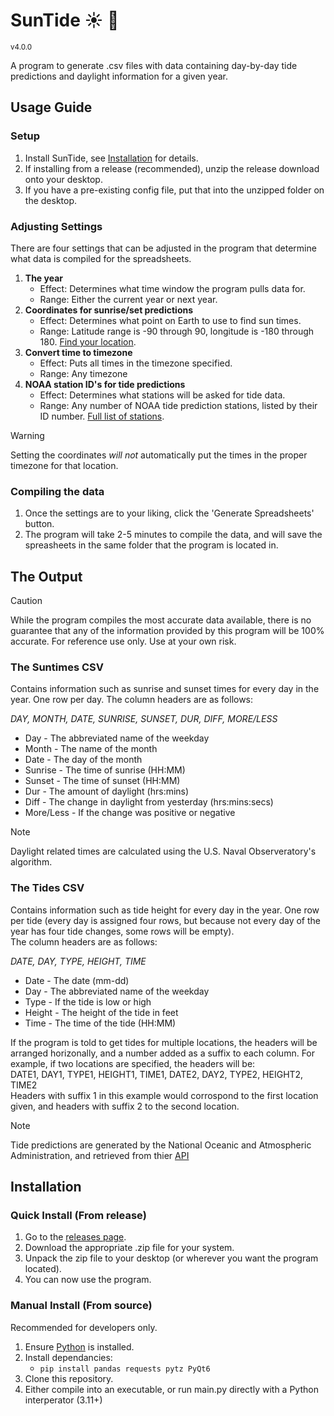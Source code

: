 # SunTide  :sunny: :ocean:  
<sup> v4.0.0 </sup>  
  
A program to generate .csv files with data containing day-by-day tide predictions and daylight information for a given year.  
   
## Usage Guide
### Setup
1. Install SunTide, see [Installation](#Installation) for details.  
2. If installing from a release (recommended), unzip the release download onto your desktop.
3. If you have a pre-existing config file, put that into the unzipped folder on the desktop.
  
### Adjusting Settings  
There are four settings that can be adjusted in the program that determine what data is compiled for the spreadsheets.
1. **The year**
    - Effect: Determines what time window the program pulls data for.
    - Range: Either the current year or next year.
2. **Coordinates for sunrise/set predictions**
    - Effect: Determines what point on Earth to use to find sun times.
    - Range: Latitude range is -90 through 90, longitude is -180 through 180. [Find your location](https://gps-coordinates.org/).
3. **Convert time to timezone**
    - Effect: Puts all times in the timezone specified.
    - Range: Any timezone
4. **NOAA station ID's for tide predictions**
    - Effect: Determines what stations will be asked for tide data. 
    - Range: Any number of NOAA tide prediction stations, listed by their ID number. [Full list of stations](https://tidesandcurrents.noaa.gov/tide_predictions.html).

  > [!WARNING]
  > Setting the coordinates *will not* automatically put the times in the proper timezone for that location.


### Compiling the data
1. Once the settings are to your liking, click the 'Generate Spreadsheets' button.
2. The program will take 2-5 minutes to compile the data, and will save the spreasheets in the same folder that the program is located in.
  
## The Output  
> [!CAUTION]
> While the program compiles the most accurate data available, there is no guarantee that any of the information provided by this program will be 100% accurate.
> For reference use only. Use at your own risk.
   
### The Suntimes CSV
Contains information such as sunrise and sunset times for every day in the year.
One row per day. The column headers are as follows:  
  
*DAY, MONTH, DATE, SUNRISE, SUNSET, DUR, DIFF, MORE/LESS*  
- Day - The abbreviated name of the weekday  
- Month - The name of the month  
- Date - The day of the month  
- Sunrise - The time of sunrise (HH:MM)  
- Sunset - The time of sunset (HH:MM)  
- Dur - The amount of daylight (hrs:mins)  
- Diff - The change in daylight from yesterday (hrs:mins:secs)
- More/Less - If the change was positive or negative  
> [!NOTE]
> Daylight related times are calculated using the U.S. Naval Observeratory's algorithm.
  
### The Tides CSV
Contains information such as tide height for every day in the year.
One row per tide (every day is assigned four rows, but because not every day of the year has four tide changes, some rows will be empty).  
The column headers are as follows:  
  
*DATE, DAY, TYPE, HEIGHT, TIME*  
- Date - The date (mm-dd)  
- Day - The abbreviated name of the weekday  
- Type - If the tide is low or high  
- Height - The height of the tide in feet  
- Time - The time of the tide (HH:MM)  

If the program is told to get tides for multiple locations, the headers will be arranged horizonally, and a number added as a suffix to each column. For example, if two locations are specified, the headers will be:  
DATE1, DAY1, TYPE1, HEIGHT1, TIME1, DATE2, DAY2, TYPE2, HEIGHT2, TIME2  
Headers with suffix 1 in this example would corrospond to the first location given, and headers with suffix 2 to the second location.  
> [!NOTE]
> Tide predictions are generated by the National Oceanic and Atmospheric Administration, and retrieved from thier [API](https://api.tidesandcurrents.noaa.gov/api/prod/)

## Installation

### Quick Install (From release)
1. Go to the [releases page](https://github.com/techno-user314/suntide/releases/).
2. Download the appropriate .zip file for your system.
3. Unpack the zip file to your desktop (or wherever you want the program located).
4. You can now use the program. 

### Manual Install (From source)
Recommended for developers only.
1. Ensure [Python](https://www.python.org/downloads/) is installed.
2. Install dependancies:
   - `pip install pandas requests pytz PyQt6`
3. Clone this repository.
4. Either compile into an executable, or run main.py directly with a Python interperator (3.11+)
